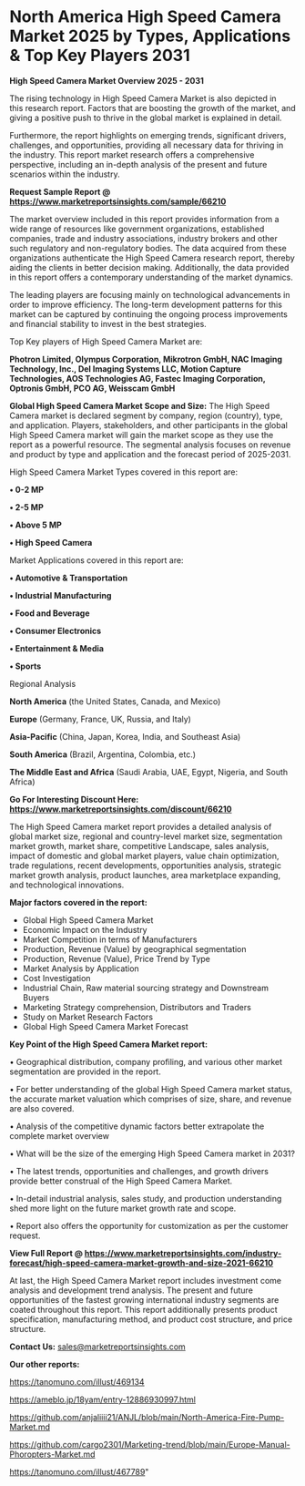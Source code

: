 # North America High Speed Camera Market 2025 by Types, Applications & Top Key Players 2031

<Strong> High Speed Camera Market Overview 2025 - 2031</strong>

The rising technology in High Speed Camera Market is also depicted in this research report. Factors that are boosting the growth of the market, and giving a positive push to thrive in the global market is explained in detail.

Furthermore, the report highlights on emerging trends, significant drivers, challenges, and opportunities, providing all necessary data for thriving in the industry. This report market research offers a comprehensive perspective, including an in-depth analysis of the present and future scenarios within the industry.

<strong>Request Sample Report @ <a href=https://www.marketreportsinsights.com/sample/66210>https://www.marketreportsinsights.com/sample/66210</a></strong>

The market overview included in this report provides information from a wide range of resources like government organizations, established companies, trade and industry associations, industry brokers and other such regulatory and non-regulatory bodies. The data acquired from these organizations authenticate the High Speed Camera research report, thereby aiding the clients in better decision making. Additionally, the data provided in this report offers a contemporary understanding of the market dynamics.

The leading players are focusing mainly on technological advancements in order to improve efficiency. The long-term development patterns for this market can be captured by continuing the ongoing process improvements and financial stability to invest in the best strategies.

Top Key players of High Speed Camera Market are:

<strong>Photron Limited, Olympus Corporation, Mikrotron GmbH, NAC Imaging Technology, Inc., Del Imaging Systems LLC, Motion Capture Technologies, AOS Technologies AG, Fastec Imaging Corporation, Optronis GmbH, PCO AG, Weisscam GmbH</strong>

<strong><b>Global High Speed Camera Market Scope and Size:</b></strong>
The High Speed Camera market is declared segment by company, region (country), type, and application. Players, stakeholders, and other participants in the global High Speed Camera market will gain the market scope as they use the report as a powerful resource. The segmental analysis focuses on revenue and product by type and application and the forecast period of 2025-2031.

High Speed Camera Market Types covered in this report are:

<strong>• 0-2 MP

• 2-5 MP

• Above 5 MP

• High Speed Camera</strong>

Market Applications covered in this report are:

<strong>• Automotive & Transportation

• Industrial Manufacturing

• Food and Beverage

• Consumer Electronics

• Entertainment & Media

• Sports</strong> 

Regional Analysis

<strong>North America</strong> (the United States, Canada, and Mexico)

<strong>Europe</strong> (Germany, France, UK, Russia, and Italy)

<strong>Asia-Pacific</strong> (China, Japan, Korea, India, and Southeast Asia)

<strong>South America</strong> (Brazil, Argentina, Colombia, etc.)

<strong>The Middle East and Africa</strong> (Saudi Arabia, UAE, Egypt, Nigeria, and South Africa)

<strong>Go For Interesting Discount Here: <a href=https://www.marketreportsinsights.com/discount/66210>https://www.marketreportsinsights.com/discount/66210</a></strong>

The High Speed Camera market report provides a detailed analysis of global market size, regional and country-level market size, segmentation market growth, market share, competitive Landscape, sales analysis, impact of domestic and global market players, value chain optimization, trade regulations, recent developments, opportunities analysis, strategic market growth analysis, product launches, area marketplace expanding, and technological innovations.

<strong><b>Major factors covered in the report:</b></strong>
<ul>
  <li>Global High Speed Camera Market </li>
  <li>Economic Impact on the Industry</li>
  <li>Market Competition in terms of Manufacturers</li>
  <li>Production, Revenue (Value) by geographical segmentation</li>
  <li>Production, Revenue (Value), Price Trend by Type</li>
  <li>Market Analysis by Application</li>
  <li>Cost Investigation</li>
  <li>Industrial Chain, Raw material sourcing strategy and Downstream Buyers</li>
  <li>Marketing Strategy comprehension, Distributors and Traders</li>
  <li>Study on Market Research Factors</li>
  <li>Global High Speed Camera Market Forecast</li>
</ul>

<strong><b>Key Point of the High Speed Camera Market report:</b></strong>

• Geographical distribution, company profiling, and various other market segmentation are provided in the report.

• For better understanding of the global High Speed Camera market status, the accurate market valuation which comprises of size, share, and revenue are also covered.

• Analysis of the competitive dynamic factors better extrapolate the complete market overview

• What will be the size of the emerging High Speed Camera market in 2031?

• The latest trends, opportunities and challenges, and growth drivers provide better construal of the High Speed Camera Market.

• In-detail industrial analysis, sales study, and production understanding shed more light on the future market growth rate and scope.

• Report also offers the opportunity for customization as per the customer request.

<strong><b>View Full Report @ <a href=https://www.marketreportsinsights.com/industry-forecast/high-speed-camera-market-growth-and-size-2021-66210>https://www.marketreportsinsights.com/industry-forecast/high-speed-camera-market-growth-and-size-2021-66210</a></b></strong>


At last, the High Speed Camera Market report includes investment come analysis and development trend analysis. The present and future opportunities of the fastest growing international industry segments are coated throughout this report. This report additionally presents product specification, manufacturing method, and product cost structure, and price structure.

<strong>Contact Us:</strong>
sales@marketreportsinsights.com

<strong>Our other reports:</strong>

<a href=https://tanomuno.com/illust/469134>https://tanomuno.com/illust/469134</a>

<a href=https://ameblo.jp/18yam/entry-12886930997.html>https://ameblo.jp/18yam/entry-12886930997.html</a>

<a href=https://github.com/anjaliiii21/ANJL/blob/main/North-America-Fire-Pump-Market.md>https://github.com/anjaliiii21/ANJL/blob/main/North-America-Fire-Pump-Market.md</a>

<a href=https://github.com/cargo2301/Marketing-trend/blob/main/Europe-Manual-Phoropters-Market.md>https://github.com/cargo2301/Marketing-trend/blob/main/Europe-Manual-Phoropters-Market.md</a>

<a href=https://tanomuno.com/illust/467789>https://tanomuno.com/illust/467789</a>"
